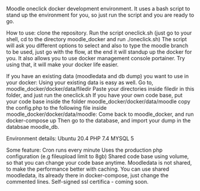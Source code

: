 Moodle oneclick docker development environment. It uses a bash script to stand up the environment for you, so just run the script and you are ready to go.

How to use:
clone the repository.
Run the script oneclick.sh (just go to your shell, cd to the directory moodle_docker and run ./oneclick.sh)
The script will ask you different options to select and also to type the moodle branch to be used, just go with the flow, at the end it will standup up the docker for you.
It also allows you to use docker management console portainer. Try using that, it will make your docker life easier.

If you have an existing data (moodledata and db dump) you want to use in your docker:
Using your existing data is easy as well. Go to, moodle_docker/docker/data/filedir
Paste your directories inside filedir in this folder, and just run the oneclick.sh
If you have your own code base, put your code base inside the folder moodle_docker/docker/data/moodle
copy the config.php to the following file inside moodle_docker/docker/data/moodle:
Come back to moodle_docker, and run docker-compose up
Then go to the database, and import your dump in the databsae moodle_db.


Environment details:
Ubuntu 20.4
PHP 7.4
MYSQL 5

Some feature:
Cron runs every minute
Uses the production php configuration (e.g fileupload limit to 8gb)
Shared code base using volume, so that you can change your code base anytime.
Moodledata is not shared, to make the performance better with caching. You can use shared moodledata, its already there in docker-compose, just change the commented lines.
Self-signed ssl certifica - coming soon.